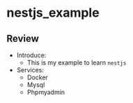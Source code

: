 # nestjs_example

## Review
  - Introduce:
    - This is my example to learn `nestjs`
  - Services:
    - Docker
    - Mysql
    - Phpmyadmin

